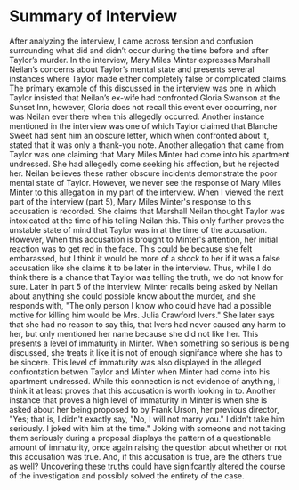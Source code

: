 # Summary of Interview

After analyzing the interview, I came across tension and confusion surrounding what did and didn’t occur during the time before and after Taylor’s murder. In the interview, Mary Miles Minter expresses Marshall Neilan’s concerns about Taylor’s mental state and presents several instances where Taylor made either completely false or complicated claims. The primary example of this discussed in the interview was one in which Taylor insisted that Neilan’s ex-wife had confronted Gloria Swanson at the Sunset Inn, however, Gloria does not recall this event ever occurring, nor was Neilan ever there when this allegedly occurred. Another instance mentioned in the interview was one of which Taylor claimed that Blanche Sweet had sent him an obscure letter, which when confronted about it, stated that it was only a thank-you note. Another allegation that came from Taylor was one claiming that Mary Miles Minter had come into his apartment undressed. She had allegedly come seeking his affection, but he rejected her. Neilan believes these rather obscure incidents demonstrate the poor mental state of Taylor. However, we never see the response of Mary Miles Minter to this allegation in my part of the interview. When I viewed the next part of the interview (part 5), Mary Miles Minter's response to this accusation is recorded. She claims that Marshall Neilan thought Taylor was intoxicated at the time of his telling Neilan this. This only further proves the unstable state of mind that Taylor was in at the time of the accusation. However, When this accusation is brought to Minter's attention, her initial reaction was to get red in the face. This could be because she felt embarassed, but I think it would be more of a shock to her if it was a false accusation like she claims it to be later in the interview. Thus, while I do think there is a chance that Taylor was telling the truth, we do not know for sure. Later in part 5 of the interview, Minter recalls being asked by Neilan about anything she could possible know about the murder, and she responds with, "The only person I know who could have had a possible motive for killing him would be Mrs. Julia Crawford Ivers." She later says that she had no reason to say this, that Ivers had never caused any harm to her, but only mentioned her name because she did not like her. This presents a level of immaturity in Minter. When something so serious is being discussed, she treats it like it is not of enough signifance where she has to be sincere. This level of immaturity was also displayed in the alleged confrontation betwen Taylor and Minter when Minter had come into his apartment undressed. While this connection is not evidence of anything, I think it at least proves that this accusation is worth looking in to. Another instance that proves a high level of immaturity in Minter is when she is asked about her being proposed to by Frank Urson, her previous director, "Yes; that is, I didn't exactly say, "No, I will not marry you." I didn't take him seriously. I joked with him at the time." Joking with someone and not taking them seriously during a proposal displays the pattern of a questionable amount of immaturity, once again raising the question about whether or not this accusation was true. And, if this accusation is true, are the others true as well? Uncovering these truths could have signifcantly altered the course of the investigation and possibly solved the entirety of the case. 



  

